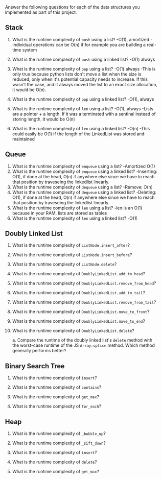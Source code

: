 Answer the following questions for each of the data structures you implemented as part of this project.

## Stack

1. What is the runtime complexity of `push` using a list?
    -O(1), amortized
    -Individual operations can be O(n) if for example you are building a real-time system
2. What is the runtime complexity of `push` using a linked list?
    -O(1) always
3. What is the runtime complexity of `pop` using a list?
    -O(1) always
    -This is only true because python lists don't move a list when the size is reduced, only when it's potential capacity needs to increase. If this wasn't the case, and it always moved the list to an exact size allocation, it would be O(n).
4. What is the runtime complexity of `pop` using a linked list?
    -O(1), always
5. What is the runtime complexity of `len` using a list?
    -O(1), always
    -Lists are a pointer + a length. If it was a terminated with a sentinal instead of storing length, it would be O(n)

6. What is the runtime complexity of `len` using a linked list?
    -O(n)
    -This could easily be O(1) if the length of the LinkedList was stored and maintained

## Queue

1. What is the runtime complexity of `enqueue` using a list?
    -Amortized O(1)
2. What is the runtime complexity of `enqueue` using a linked list?
    -Inserting: O(1), if done at the head, O(n) if anywhere else since we have to reach that position by traveseing the linkedlist linearly.
3. What is the runtime complexity of `dequeue` using a list?
    -Remove: O(n)
4. What is the runtime complexity of `dequeue` using a linked list?
    -Deleting: O(1), if done at the head, O(n) if anywhere else since we have to reach that position by traveseing the linkedlist linearly.
5. What is the runtime complexity of `len` using a list?
    -len is an O(1) because in your RAM, lists are stored as tables
6. What is the runtime complexity of `len` using a linked list?
    -O(1)
## Doubly Linked List

1. What is the runtime complexity of `ListNode.insert_after`?

2. What is the runtime complexity of `ListNode.insert_before`?

3. What is the runtime complexity of `ListNode.delete`?

4. What is the runtime complexity of `DoublyLinkedList.add_to_head`?

5. What is the runtime complexity of `DoublyLinkedList.remove_from_head`?

6. What is the runtime complexity of `DoublyLinkedList.add_to_tail`?

7. What is the runtime complexity of `DoublyLinkedList.remove_from_tail`?

8. What is the runtime complexity of `DoublyLinkedList.move_to_front`?

9. What is the runtime complexity of `DoublyLinkedList.move_to_end`?

10. What is the runtime complexity of `DoublyLinkedList.delete`?

    a. Compare the runtime of the doubly linked list's `delete` method with the worst-case runtime of the JS `Array.splice` method. Which method generally performs better?

## Binary Search Tree

1. What is the runtime complexity of `insert`? 

2. What is the runtime complexity of `contains`?

3. What is the runtime complexity of `get_max`? 

4. What is the runtime complexity of `for_each`?
    
## Heap

1. What is the runtime complexity of `_bubble_up`?

2. What is the runtime complexity of `_sift_down`?

3. What is the runtime complexity of `insert`?

4. What is the runtime complexity of `delete`?

5. What is the runtime complexity of `get_max`?
